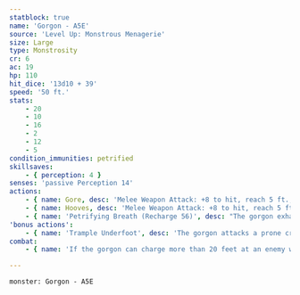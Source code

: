 ```yaml
---
statblock: true
name: 'Gorgon - A5E'
source: 'Level Up: Monstrous Menagerie'
size: Large
type: Monstrosity
cr: 6
ac: 19
hp: 110
hit_dice: '13d10 + 39'
speed: '50 ft.'
stats:
    - 20
    - 10
    - 16
    - 2
    - 12
    - 5
condition_immunities: petrified
skillsaves:
    - { perception: 4 }
senses: 'passive Perception 14'
actions:
    - { name: Gore, desc: 'Melee Weapon Attack: +8 to hit, reach 5 ft., one target. Hit: 18 (2d12 + 5) piercing damage, and the target makes a DC 16 Strength saving throw, falling prone on a failure. If the gorgon moves at least 20 feet straight towards the target before the attack, the attack deals an extra 6 (1d12) piercing damage.' }
    - { name: Hooves, desc: 'Melee Weapon Attack: +8 to hit, reach 5 ft., one target. Hit: 16 (2d10 + 5) bludgeoning damage.' }
    - { name: 'Petrifying Breath (Recharge 56)', desc: "The gorgon exhales petrifying gas in a 30-foot cone. Each creature in the area makes a DC 14 Constitution saving throw. On a failure, a creature is restrained as it begins to turn to stone. At the beginning of the gorgon's next turn, the creature repeats the saving throw. On a success, the effect ends. On a failure, the creature is petrified. This petrification can be removed with greater restoration or similar magic." }
'bonus actions':
    - { name: 'Trample Underfoot', desc: 'The gorgon attacks a prone creature with its hooves.' }
combat:
    - { name: 'If the gorgon can charge more than 20 feet at an enemy without provoking an opportunity attack, it does so', desc: "Otherwise, it uses Petrifying Breath if it can. As a last resort, it attacks with its gore without charging. The gorgon flees only if it can't reach any enemies." }

---
```

```statblock
monster: Gorgon - A5E
```
